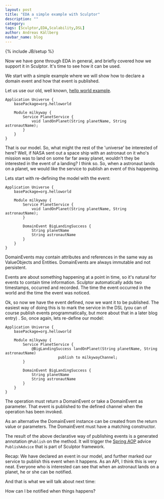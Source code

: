 ```yaml
---
layout: post
title: "EDA a simple example with Sculptor"
description: ""
category: 
tags: [Sculptor,EDA,Scalability,DSL]
author: Andreas Källberg
navbar_name: blog
---
```

{% include JB/setup %}

Now we have gone through EDA in general, and briefly covered how we support it in Sculptor. It's time to see how it can be used.

We start with a simple example where we will show how to declare a domain event and how that event is published.

Let us use our old, well known, [hello world example][1].

~~~
Application Universe {
    basePackage=org.helloworld

    Module milkyway {
        Service PlanetService {
            void landOnPlanet(String planetName, String astronautName);
        }
    }
}
~~~

That is our model. So, what might the rest of the 'universe' be interested of here? Well, if NASA sent out a space ship with an astronaut on it who's mission was to land on some far far away planet, wouldn't they be interested in the event of a landing? I think so. So, when a astronaut lands on a planet, we would like the service to publish an event of this happening.

Lets start with re-defining the model with the event:

~~~
Application Universe {
    basePackage=org.helloworld

    Module milkyway {
        Service PlanetService {
            void landOnPlanet(String planetName, String astronautName);
        }

        DomainEvent BigLandingSuccess {
            String planetName
            String astronautName
        }
    }
}
~~~

DomainEvents may contain attributes and references in the same way as ValueObjects and Entities. DomainEvents are always immutable and not persistent.

Events are about something happening at a point in time, so it's natural for events to contain time information. Sculptor automatically adds two timestamps, occurred and recorded. The time the event occurred in the world and the time the event was noticed.

Ok, so now we have the event defined, now we want it to be published. The easiest way of doing this is to mark the service in the DSL (you can of course publish events programmatically, but more about that in a later blog entry) . So, once again, lets re-define our model:

~~~
Application Universe {
    basePackage=org.helloworld

    Module milkyway {
        Service PlanetService {
            @BigLandingSuccess landOnPlanet(String planetName, String astronautName)
                        publish to milkywayChannel;
        }

        DomainEvent BigLandingSuccess {
            String planetName
            String astronautName
        }
    }
}
~~~

The operation must return a DomainEvent or take a DomainEvent as parameter. That event is published to the defined channel when the operation has been invoked.

As an alternative the DomainEvent instance can be created from the return value or parameters. The DomainEvent must have a matching constructor.


The result of the above declarative way of publishing events is a generated annotation `@Publish` on the method. It will trigger the [Spring AOP][2] advice `PublishAdvice` that is part of Sculptor framework.


Recap: We have declared an event in our model, and further marked our service to publish this event when it happens. As an API, I think this is very neat. Everyone who is interested can see that when an astronaut lands on a planet, he or she can be notified.

And that is what we will talk about next time:

How can I be notified when things happens?


   [1]: /documentation/hello-world-tutorial
   [2]: https://docs.spring.io/spring/docs/3.0.x/reference/aop.html
